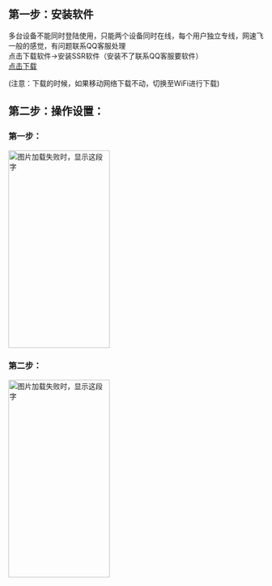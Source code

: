 
## 第一步：安装软件  

多台设备不能同时登陆使用，只能两个设备同时在线，每个用户独立专线，网速飞一般的感觉，有问题联系QQ客服处理  
点击下载软件→安装SSR软件（安装不了联系QQ客服要软件）  
[点击下载](https://github.com/smallqiangno/use-guide/blob/master/software/SSR-3.5.4.apk)  

(注意：下载的时候，如果移动网络下载不动，切换至WiFi进行下载)


## 第二步：操作设置：
### 第一步：
<img src="https://github.com/smallqiangno/use-guide/blob/master/andriod/andriod1.jpg" width="200" height="390" alt="图片加载失败时，显示这段字"/>  

### 第二步：
<img src="https://github.com/smallqiangno/use-guide/blob/master/andriod/andriod2.jpg" width="200" height="390" alt="图片加载失败时，显示这段字"/>
